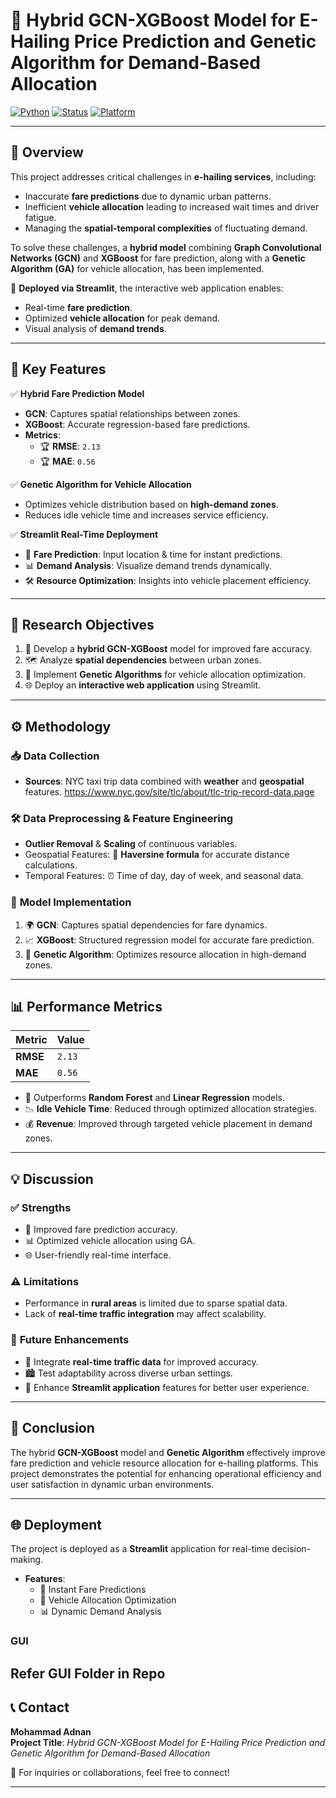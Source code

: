 # 🚖 **Hybrid GCN-XGBoost Model for E-Hailing Price Prediction and Genetic Algorithm for Demand-Based Allocation**

[![Python](https://img.shields.io/badge/Python-3.8+-blue.svg)](https://www.python.org/) [![Status](https://img.shields.io/badge/Status-Completed-brightgreen.svg)](#)  [![Platform](https://img.shields.io/badge/Platform-Jupyter-orange.svg)](#)

---

## 📝 **Overview**  
This project addresses critical challenges in **e-hailing services**, including:  
- Inaccurate **fare predictions** due to dynamic urban patterns.  
- Inefficient **vehicle allocation** leading to increased wait times and driver fatigue.  
- Managing the **spatial-temporal complexities** of fluctuating demand.

To solve these challenges, a **hybrid model** combining **Graph Convolutional Networks (GCN)** and **XGBoost** for fare prediction, along with a **Genetic Algorithm (GA)** for vehicle allocation, has been implemented.

🚀 **Deployed via Streamlit**, the interactive web application enables:  
- Real-time **fare prediction**.  
- Optimized **vehicle allocation** for peak demand.  
- Visual analysis of **demand trends**.

---

## 🚀 **Key Features**  
✅ **Hybrid Fare Prediction Model**  
   - **GCN**: Captures spatial relationships between zones.  
   - **XGBoost**: Accurate regression-based fare predictions.  
   - **Metrics**:  
     - 🏆 **RMSE**: `2.13`  
     - 🏆 **MAE**: `0.56`  

✅ **Genetic Algorithm for Vehicle Allocation**  
   - Optimizes vehicle distribution based on **high-demand zones**.  
   - Reduces idle vehicle time and increases service efficiency.  

✅ **Streamlit Real-Time Deployment**  
   - 🎯 **Fare Prediction**: Input location & time for instant predictions.  
   - 📊 **Demand Analysis**: Visualize demand trends dynamically.  
   - 🛠️ **Resource Optimization**: Insights into vehicle placement efficiency.  

---

## 🎯 **Research Objectives**  
1. 🚗 Develop a **hybrid GCN-XGBoost** model for improved fare accuracy.  
2. 🗺️ Analyze **spatial dependencies** between urban zones.  
3. 🧬 Implement **Genetic Algorithms** for vehicle allocation optimization.  
4. 🌐 Deploy an **interactive web application** using Streamlit.  

---

## ⚙️ **Methodology**  
### 📥 **Data Collection**  
- **Sources**: NYC taxi trip data combined with **weather** and **geospatial** features.
https://www.nyc.gov/site/tlc/about/tlc-trip-record-data.page

### 🛠️ **Data Preprocessing & Feature Engineering**  
- **Outlier Removal** & **Scaling** of continuous variables.  
- Geospatial Features: 📍 **Haversine formula** for accurate distance calculations.  
- Temporal Features: ⏰ Time of day, day of week, and seasonal data.

### 🧠 **Model Implementation**  
1. 🌍 **GCN**: Captures spatial dependencies for fare dynamics.  
2. 📈 **XGBoost**: Structured regression model for accurate fare prediction.  
3. 🧬 **Genetic Algorithm**: Optimizes resource allocation in high-demand zones.

---

## 📊 **Performance Metrics**  
| Metric           | Value       |  
|------------------|-------------|  
| **RMSE**         | `2.13`      |  
| **MAE**          | `0.56`      |  

- 🚀 Outperforms **Random Forest** and **Linear Regression** models.  
- 📉 **Idle Vehicle Time**: Reduced through optimized allocation strategies.  
- 💰 **Revenue**: Improved through targeted vehicle placement in demand zones.

---

## 💡 **Discussion**  
### ✅ **Strengths**  
- 🚀 Improved fare prediction accuracy.  
- 📊 Optimized vehicle allocation using GA.  
- 🌐 User-friendly real-time interface.  

### ⚠️ **Limitations**  
- Performance in **rural areas** is limited due to sparse spatial data.  
- Lack of **real-time traffic integration** may affect scalability.  

### 🔮 **Future Enhancements**  
- 🔗 Integrate **real-time traffic data** for improved accuracy.  
- 🏙️ Test adaptability across diverse urban settings.  
- 📲 Enhance **Streamlit application** features for better user experience.

---

## 🎯 **Conclusion**  
The hybrid **GCN-XGBoost** model and **Genetic Algorithm** effectively improve fare prediction and vehicle resource allocation for e-hailing platforms. This project demonstrates the potential for enhancing operational efficiency and user satisfaction in dynamic urban environments.

---

## 🌐 **Deployment**  
The project is deployed as a **Streamlit** application for real-time decision-making.  

- **Features**:  
   - 🎯 Instant Fare Predictions  
   - 🚗 Vehicle Allocation Optimization  
   - 📊 Dynamic Demand Analysis  

### **GUI**
Refer GUI Folder in Repo
---

## 📞 **Contact**  
**Mohammad Adnan**  
**Project Title**: *Hybrid GCN-XGBoost Model for E-Hailing Price Prediction and Genetic Algorithm for Demand-Based Allocation*  

🔗 For inquiries or collaborations, feel free to connect!

---

